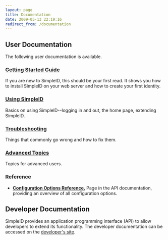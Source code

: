```yaml
---
layout: page
title: Documentation
date: 2009-05-13 22:19:16
redirect_from: /documentation
---
```


## User Documentation

The following user documentation is available.

### [Getting Started Guide](documentation/getting-started)

If you are new to SimpleID, this should be your first read. It shows you how to install SimpleID on your web server and how to create your first identity.

### [Using SimpleID](documentation/using-simpleid)

Basics on using SimpleID--logging in and out, the home page, extending SimpleID.

### [Troubleshooting](documentation/troubleshooting)

Things that commonly go wrong and how to fix them.

### [Advanced Topics](documentation/advanced-topics)

Topics for advanced users.

### Reference 

- **[Configuration Options Reference.](/api/0.8/simpleid/_www---config.inc.dist.html)** Page in the API documentation, providing an overview of all configuration options.

## Developer Documentation

SimpleID provides an application programming interface (API) to allow developers to extend its functionality.  The developer documentation can be accessed on the [developer's site](http://simpleid.koinic.net/trac).